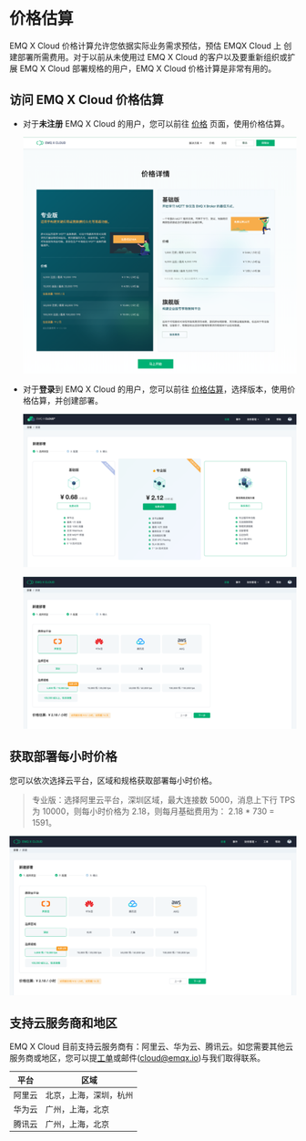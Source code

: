 # 价格估算

EMQ X Cloud  价格计算允许您依据实际业务需求预估，预估 EMQX Cloud 上 创建部署所需费用。对于以前从未使用过 EMQ X Cloud 的客户以及要重新组织或扩展 EMQ X Cloud 部署规格的用户，EMQ X Cloud  价格计算是非常有用的。



## 访问 EMQ X Cloud 价格估算

* 对于**未注册** EMQ X Cloud 的用户，您可以前往 [价格](https://cloud.emqx.com/pricing) 页面，使用价格估算。

  ![calculator](./_assets/calculator.png)

* 对于**登录**到 EMQ X Cloud 的用户，您可以前往 [价格估算](https://cloud.emqx.com/console/deployments/0?oper=new)，选择版本，使用价格估算，并创建部署。
  
  ![edition](./_assets/choose_edition.png)

  ![calculator](./_assets/console_calculator.png)



## 获取部署每小时价格

您可以依次选择云平台，区域和规格获取部署每小时价格。

> 专业版：选择阿里云平台，深圳区域，最大连接数 5000，消息上下行 TPS 为 10000，则每小时价格为 2.18，则每月基础费用为： 2.18 * 730 = 1591。

![deployment_price](./_assets/deployment_price.png)



## 支持云服务商和地区

EMQ X Cloud 目前支持云服务商有：阿里云、华为云、腾讯云。如您需要其他云服务商或地区，您可以提[工单](../contact.md)或邮件(cloud@emqx.io)与我们取得联系。

| 平台   | 区域                   |
| ------ | ---------------------- |
| 阿里云 | 北京，上海，深圳，杭州 |
| 华为云 | 广州，上海，北京       |
| 腾讯云 | 广州，上海，北京 |

